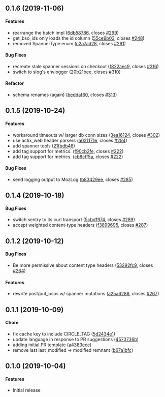 <a name="0.1.6"></a>
## 0.1.6 (2019-11-06)


#### Features

*   rearrange the batch impl ([6db58786](https://github.com/mozilla-services/syncstorage-rs/commit/6db58786641fecb2f98243764cba0e924844a06a), closes [#299](https://github.com/mozilla-services/syncstorage-rs/issues/299))
*   get_bso_ids only loads the id column ([55ce9b03](https://github.com/mozilla-services/syncstorage-rs/commit/55ce9b03e4cf1021bf23cd32351895f632761be1), closes [#248](https://github.com/mozilla-services/syncstorage-rs/issues/248))
*   removed SpannerType enum ([c2a7ad28](https://github.com/mozilla-services/syncstorage-rs/commit/c2a7ad288086eaa68f53df23f70a09e09f5d8bea), closes [#261](https://github.com/mozilla-services/syncstorage-rs/issues/261))

#### Bug Fixes

*   recreate stale spanner sessions on checkout ([f822aec9](https://github.com/mozilla-services/syncstorage-rs/commit/f822aec9c7244032ff09d15db65921da4474891e), closes [#316](https://github.com/mozilla-services/syncstorage-rs/issues/316))
*   switch to slog's envlogger ([20b21bee](https://github.com/mozilla-services/syncstorage-rs/commit/20b21bee0b9cc447d889a6d057a641f9c24c6b27), closes [#310](https://github.com/mozilla-services/syncstorage-rs/issues/310))

#### Refactor

*   schema renames (again) ([beddaf60](https://github.com/mozilla-services/syncstorage-rs/commit/beddaf600f9f8e07d23f5991d1a92b00f2a9e912), closes [#313](https://github.com/mozilla-services/syncstorage-rs/issues/313))



<a name="0.1.5"></a>
## 0.1.5 (2019-10-24)


#### Features

*   workaround timeouts w/ larger db conn sizes ([3ea16124](https://github.com/mozilla-services/syncstorage-rs/commit/3ea161249b2b6ce9d940f363dfdd6bb2c9fffeb6), closes [#302](https://github.com/mozilla-services/syncstorage-rs/issues/302))
*   use actix_web header parsers ([a021171e](https://github.com/mozilla-services/syncstorage-rs/commit/a021171e2d8e9b7de9ca478cc14cfbaaaeda57fe), closes [#294](https://github.com/mozilla-services/syncstorage-rs/issues/294))
*   add spanner tools ([21fbdb46](https://github.com/mozilla-services/syncstorage-rs/commit/21fbdb46ae7878ae9ec154f8e796a0a1628ad181))
*   add tag support for metrics. ([f90cb2fe](https://github.com/mozilla-services/syncstorage-rs/commit/f90cb2fe681a0aaf64802cd89b2d22ca8d66459d), closes [#222](https://github.com/mozilla-services/syncstorage-rs/issues/222))
*   add tag support for metrics. ([cb8cff5a](https://github.com/mozilla-services/syncstorage-rs/commit/cb8cff5aa081816c167087a8b3bcb31e2d94712c), closes [#222](https://github.com/mozilla-services/syncstorage-rs/issues/222))

#### Bug Fixes

*   send logging output to MozLog ([b83429ee](https://github.com/mozilla-services/syncstorage-rs/commit/b83429ee9df327fa17e9f6aa8adf340a7335d70b), closes [#285](https://github.com/mozilla-services/syncstorage-rs/issues/285))



<a name="0.1.4"></a>
## 0.1.4 (2019-10-18)


#### Bug Fixes

*   switch sentry to its curl transport ([5cbd1974](https://github.com/mozilla-services/syncstorage-rs/commit/5cbd19744c13ef59f7fb0ba995231879c7a050d6), closes [#289](https://github.com/mozilla-services/syncstorage-rs/issues/289))
*   accept weighted content-type headers ([f3899695](https://github.com/mozilla-services/syncstorage-rs/commit/f389969517e60d41774ce71c4e7093a79c642ddd), closes [#287](https://github.com/mozilla-services/syncstorage-rs/issues/287))



<a name="0.1.2"></a>
## 0.1.2 (2019-10-12)


#### Bug Fixes

*   Be more permissive about content type headers ([53292fc9](https://github.com/mozilla-services/syncstorage-rs/commit/53292fc9c77394441ff8b6575943ad8e22883b75), closes [#264](https://github.com/mozilla-services/syncstorage-rs/issues/264))

#### Features

*   rewrite post/put_bsos w/ spanner mutations ([a25a6288](https://github.com/mozilla-services/syncstorage-rs/commit/a25a62881b12f29506511d4a5018167eac4fff7b), closes [#267](https://github.com/mozilla-services/syncstorage-rs/issues/267))



<a name="0.1.1"></a>
## 0.1.1 (2019-10-09)


#### Chore

*   fix cache key to include CIRCLE_TAG ([5d2434e1](https://github.com/mozilla-services/syncstorage-rs/commit/5d2434e1f593c6a92b90e359fbc917a4fae80403))
*   update language in response to PR suggestions ([4573736b](https://github.com/mozilla-services/syncstorage-rs/commit/4573736be9fc83408e9803cac3594de9824f2963))
*   adding initial PR template ([a4383ecc](https://github.com/mozilla-services/syncstorage-rs/commit/a4383ecc6e256b8fefd06ec0cd9574ed21191d5e))
*   remove last last_modified -> modified remnant ([b67a1bfc](https://github.com/mozilla-services/syncstorage-rs/commit/b67a1bfc7539e35f0411cf15c472d5ee2000cada))



<a name="0.1.0"></a>
## 0.1.0 (2019-10-04)


#### Features

*   Initial release



